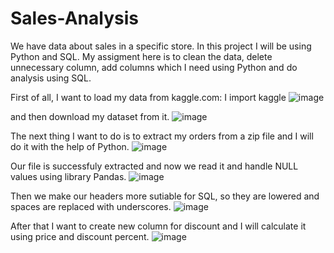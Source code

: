 # Sales-Analysis

We have data about sales in a specific store. In this project I will be using Python and SQL. My assigment here is to clean the data, delete unnecessary column, add columns which I need using Python and do analysis using SQL.

First of all, I want to load my data from kaggle.com:
I import kaggle
![image](https://github.com/user-attachments/assets/d739f0a9-025d-45b3-8335-ffdfa2245422)

and then download my dataset from it.
![image](https://github.com/user-attachments/assets/5be8dac1-9007-4b9c-897b-3d35042ee4b3)

The next thing I want to do is to extract my orders from a zip file and I will do it with the help of Python.
![image](https://github.com/user-attachments/assets/d02d4a8f-5636-4463-8329-741b5a56d6da)

Our file is successfuly extracted and now we read it and handle NULL values using library Pandas.
![image](https://github.com/user-attachments/assets/d464bc7c-cf87-483c-bf7d-6ad7226be9a5)

Then we make our headers more sutiable for SQL, so they are lowered and spaces are replaced with underscores. 
![image](https://github.com/user-attachments/assets/0641f6c6-13e3-4cc0-8cd9-5ed38ea65755)

After that I want to create new column for discount and I will calculate it using price and discount percent. 
![image](https://github.com/user-attachments/assets/08f5606f-45c3-42fa-879c-423efff2c286)


